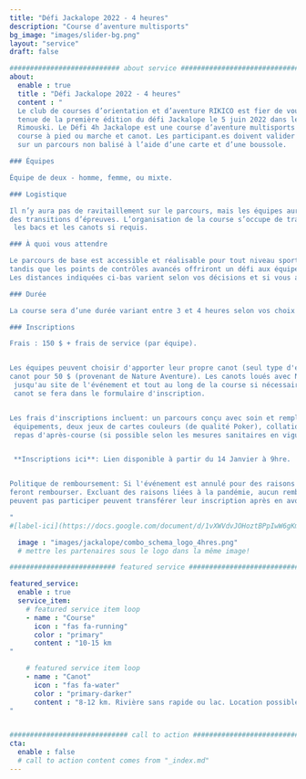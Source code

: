 ```yaml
---
title: "Défi Jackalope 2022 - 4 heures"
description: "Course d’aventure multisports"
bg_image: "images/slider-bg.png"
layout: "service"
draft: false

########################### about service #############################
about:
  enable : true
  title : "Défi Jackalope 2022 - 4 heures"
  content : "
  Le club de courses d’orientation et d’aventure RIKICO est fier de vous annoncer la
  tenue de la première édition du défi Jackalope le 5 juin 2022 dans les environs de
  Rimouski. Le Défi 4h Jackalope est une course d’aventure multisports par équipe comprenant:
  course à pied ou marche et canot. Les participant.es doivent valider des points de contrôles
  sur un parcours non balisé à l’aide d’une carte et d’une boussole.

### Équipes

Équipe de deux - homme, femme, ou mixte.

### Logistique

Il n’y aura pas de ravitaillement sur le parcours, mais les équipes auront accès à des bacs lors
des transitions d’épreuves. L’organisation de la course s’occupe de transporter
 les bacs et les canots si requis.

### À quoi vous attendre

Le parcours de base est accessible et réalisable pour tout niveau sportif,
tandis que les points de contrôles avancés offriront un défi aux équipes qui le souhaitent.
Les distances indiquées ci-bas varient selon vos décisions et si vous allez chercher les points de contrôles avancés.

### Durée

La course sera d’une durée variant entre 3 et 4 heures selon vos choix de routes et votre vitesse.

### Inscriptions

Frais : 150 $ + frais de service (par équipe).


Les équipes peuvent choisir d'apporter leur propre canot (seul type d'embarcation autorisé) ou de louer un
canot pour 50 $ (provenant de Nature Aventure). Les canots loués avec Nature Aventure seront transportés
 jusqu'au site de l'événement et tout au long de la course si nécessaire. Votre demande de réservation d'un
 canot se fera dans le formulaire d'inscription.


Les frais d'inscriptions incluent: un parcours conçu avec soin et rempli de défis, le transport des bacs et
 équipements, deux jeux de cartes couleurs (de qualité Poker), collations et breuvage (après la course),
 repas d'après-course (si possible selon les mesures sanitaires en vigueur), des surprises et une superbe aventure!


 **Inscriptions ici**: Lien disponible à partir du 14 Janvier à 9hre.


Politique de remboursement: Si l'événement est annulé pour des raisons liées au COVID-19, les équipes se
feront rembourser. Excluant des raisons liées à la pandémie, aucun remboursement ne sera émis. Les équipes qui ne
peuvent pas participer peuvent transférer leur inscription après en avoir informé le comité organisateur.

"
#[label-ici](https://docs.google.com/document/d/1vXWVdvJOHoztBPpIwW6gKmgLnIvYCMgz/edit?usp=sharing&ouid=101057629570461989254&rtpof=true&sd=true)

  image : "images/jackalope/combo_schema_logo_4hres.png"
  # mettre les partenaires sous le logo dans la même image!

########################## featured service ############################

featured_service:
  enable : true
  service_item:
    # featured service item loop
    - name : "Course"
      icon : "fas fa-running"
      color : "primary"
      content : "10-15 km
"

    # featured service item loop
    - name : "Canot"
      icon : "fas fa-water"
      color : "primary-darker"
      content : "8-12 km. Rivière sans rapide ou lac. Location possible.
"


############################# call to action #################################
cta:
  enable : false
  # call to action content comes from "_index.md"
---
```


